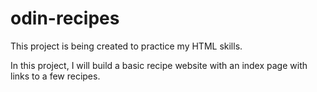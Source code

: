 # odin-recipes

This project is being created to practice my HTML skills. 

In this project, I will build a basic recipe website with an index page with links to a few recipes.